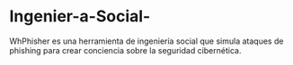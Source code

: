 # Ingenier-a-Social-
WhPhisher es una herramienta de ingeniería social que simula ataques de phishing para crear conciencia sobre la seguridad cibernética. 
